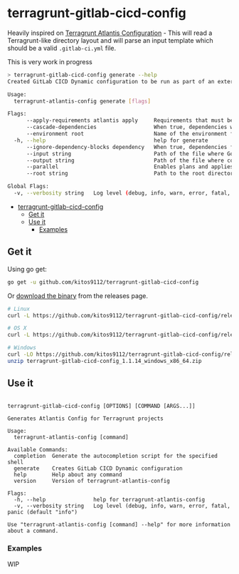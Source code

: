 # terragrunt-gitlab-cicd-config

Heavily inspired on [Terragrunt Atlantis Configuration](https://github.com/transcend-io/terragrunt-atlantis-config) - This will read a Terragrunt-like directory layout and will parse an input template which should be a valid `.gitlab-ci.yml` file.

This is very work in progress

```bash
> terragrunt-gitlab-cicd-config generate --help
Created GitLab CICD Dynamic configuration to be run as part of an external trigger. Use carefully

Usage:
  terragrunt-atlantis-config generate [flags]

Flags:
      --apply-requirements atlantis apply     Requirements that must be satisfied before atlantis apply can be run. Currently the only supported requirements are `approved` and `mergeable`. Can be overridden by locals
      --cascade-dependencies                  When true, dependencies will cascade, meaning that a module will be declared to depend not only on its dependencies, but all dependencies of its dependencies all the way down. Default is true (default true)
      --environment root                      Name of the environment folder within root directory. Default is ""
  -h, --help                                  help for generate
      --ignore-dependency-blocks dependency   When true, dependencies found in dependency blocks will be ignored
      --input string                          Path of the file where Go Template configuration will be inputted. Default is .gitlab-ci.yml
      --output string                         Path of the file where configuration will be generated. Default is not to write to file (default ".gitlab-ci.yml")
      --parallel                              Enables plans and applies to happen in parallel. Default is enabled (default true)
      --root string                           Path to the root directory of the git repo you want to build config for. Default is current dir (default "/home/msoutullo/projects/iv/terragrunt-gitlab-cicd-config")

Global Flags:
  -v, --verbosity string   Log level (debug, info, warn, error, fatal, panic (default "info")
```
<!-- TOC -->

- [terragrunt-gitlab-cicd-config](#app)
  - [Get it](#get-it)
  - [Use it](#use-it)
    - [Examples](#examples)

<!-- /TOC -->

## Get it

Using go get:

```bash
go get -u github.com/kitos9112/terragrunt-gitlab-cicd-config
```

Or [download the binary](https://github.com/kitos9112/terragrunt-gitlab-cicd-config/releases/latest) from the releases page.

```bash
# Linux
curl -L https://github.com/kitos9112/terragrunt-gitlab-cicd-config/releases/download/1.1.14/terragrunt-gitlab-cicd-config_1.1.14_linux_x86_64.tar.gz | tar xz

# OS X
curl -L https://github.com/kitos9112/terragrunt-gitlab-cicd-config/releases/download/1.1.14/terragrunt-gitlab-cicd-config_1.1.14_osx_x86_64.tar.gz | tar xz

# Windows
curl -LO https://github.com/kitos9112/terragrunt-gitlab-cicd-config/releases/download/1.1.14/terragrunt-gitlab-cicd-config_1.1.14_windows_x86_64.zip
unzip terragrunt-gitlab-cicd-config_1.1.14_windows_x86_64.zip
```

## Use it

```text

terragrunt-gitlab-cicd-config [OPTIONS] [COMMAND [ARGS...]]

Generates Atlantis Config for Terragrunt projects

Usage:
  terragrunt-atlantis-config [command]

Available Commands:
  completion  Generate the autocompletion script for the specified shell
  generate    Creates GitLab CICD Dynamic configuration
  help        Help about any command
  version     Version of terragrunt-atlantis-config

Flags:
  -h, --help               help for terragrunt-atlantis-config
  -v, --verbosity string   Log level (debug, info, warn, error, fatal, panic (default "info")

Use "terragrunt-atlantis-config [command] --help" for more information about a command.
```

### Examples

WIP